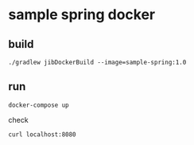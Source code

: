 # sample spring docker

## build

```shell
./gradlew jibDockerBuild --image=sample-spring:1.0
```

## run

```shell
docker-compose up
```

check

```shell
curl localhost:8080
```
